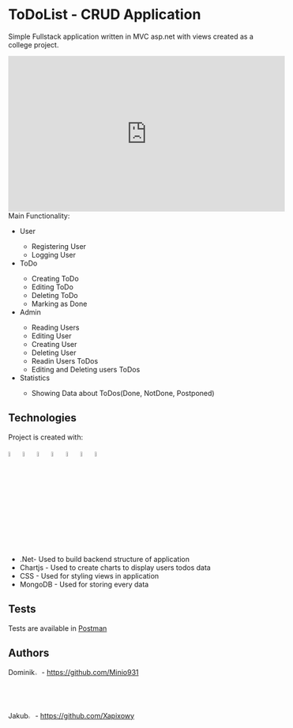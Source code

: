 
# ToDoList - CRUD Application
Simple Fullstack application written in MVC asp.net with views created as a college project.
<iframe width="560" height="315" src="https://www.youtube.com/embed/mDm63kentlY" title="YouTube video player" frameborder="0" allow="accelerometer; autoplay; clipboard-write; encrypted-media; gyroscope; picture-in-picture" allowfullscreen></iframe>
Main Functionality:
<ul>
<li>User</li>
    <ul>
        <li>Registering User</li>
        <li>Logging User</li>
    </ul>
<li>ToDo</li>
    <ul>
        <li>Creating ToDo</li>
        <li>Editing ToDo</li>
        <li>Deleting ToDo</li>
        <li>Marking as Done</li>
    </ul>
<li>Admin</li>
    <ul> 
        <li>Reading Users</li>
        <li>Editing User</li>
        <li>Creating User</li>
        <li>Deleting User</li>
        <li>Readin Users ToDos</li>
        <li>Editing and Deleting users ToDos</li>
    </ul>
 <li>Statistics</li>
    <ul>
        <li>Showing Data about ToDos(Done, NotDone, Postponed)</li>
    </ul>
</ul>





## Technologies
Project is created with:<br><br>
<img src="https://skillicons.dev/icons?i=cs" width="5%"/> <img src="https://skillicons.dev/icons?i=dotnet" width="5%"/> <img src="https://skills.thijs.gg/icons?i=html" width="5%"> <img src="https://skills.thijs.gg/icons?i=css" width="5%"> <img src="https://skills.thijs.gg/icons?i=js" width="5%"> <img src="https://camo.githubusercontent.com/9be0208aa516b4d1976412d27e9f73d851ea253f8ee005a0b600939f841bba8b/68747470733a2f2f7777772e63686172746a732e6f72672f6d656469612f6c6f676f2d7469746c652e737667" width="5%"/> <img src="https://skillicons.dev/icons?i=mongodb" width="5%"/> <br>

* .Net- Used to build backend structure of application
* Chartjs - Used to create charts to display users todos data <br>
* CSS - Used for styling views in application
* MongoDB - Used for storing every data

## Tests
Tests are available in <a href="https://github.com/Xapixowy/ToDo-List-with-additions/blob/dev/Test%20Users.postman_collection.json">Postman</a>
 
## Authors
Dominik<img src="https://skillicons.dev/icons?i=github" width="2%"/> - https://github.com/Minio931 <br>
Jakub<img src="https://skillicons.dev/icons?i=github" width="2%"/> - https://github.com/Xapixowy 
